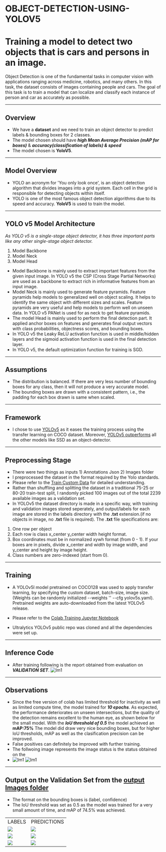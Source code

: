 # OBJECT-DETECTION-USING-YOLOV5
# Training a model to detect two objects that is cars and persons in an image.

Object Detection is one of the fundamental tasks in computer vision with applications ranging across medicine, robotics, and many others.
In this task, the dataset consists of images containing people and cars.
The goal of this task is to train a model that can localize and classify each instance of person and car as accurately as possible.

--------------------------------------------------------------------------------------------

## Overview
* We have a **dataset** and we need to train an object detector to predict labels & bounding boxes for 2 classes.
* The model chosen should have ***high Mean Average Precision (mAP for boxes)*** & ***accuracy(classification of labels) & speed***
* The model chosen is **YoloV5**.

--------------------------------------------------------------------------------------------

## Model Overview
* YOLO an acronym for 'You only look once', is an object detection algorithm that divides images into a grid system. Each cell in the grid is responsible for detecting objects within itself.
* YOLO is one of the most famous object detection algorithms due to its speed and accuracy. **YoloV5** is used to train the model.

--------------------------------------------------------------------------------------------

## YOLO v5 Model Architecture
*As YOLO v5 is a single-stage object detector, it has three important parts like any other single-stage object detector.*
1. Model Backbone
2. Model Neck
3. Model Head

* Model Backbone is mainly used to extract important features from the given input image. In YOLO v5 the CSP (Cross Stage Partial Networks) are used as a backbone to extract rich in informative features from an input image.
* Model Neck is mainly used to generate feature pyramids. Feature pyramids help models to generalized well on object scaling. It helps to identify the same object with different sizes and scales. Feature pyramids are very useful and help models to perform well on unseen data. In YOLO v5 PANet is used for as neck to get feature pyramids.
* The model Head is mainly used to perform the final detection part. It applied anchor boxes on features and generates final output vectors with class probabilities, objectness scores, and bounding boxes.
* In YOLO v5 the Leaky ReLU activation function is used in middle/hidden layers and the sigmoid activation function is used in the final detection layer.
* In YOLO v5, the default optimization function for training is SGD.

--------------------------------------------------------------------------------------------

## Assumptions
* The distribution is balanced. If there are very less number of bounding boxes for any class, then it will not produce a very accurate model.
* The bounding boxes are drawn with a consistent pattern, i.e., the padding for each box drawn is same when scaled.

--------------------------------------------------------------------------------------------

## Framework
* I chose to use [YOLOv5](https://github.com/ultralytics/yolov5) as it eases the training process using the transfer learning on COCO dataset. Moreover, [YOLOv5 outperforms](https://towardsdatascience.com/detecting-objects-in-urban-scenes-using-yolov5-568bd0a63c7) all the other models like SSD as an object-detector.	

--------------------------------------------------------------------------------------------

## Preprocessing Stage

* There were two things as inputs 1) Annotations Json 2) Images folder
* I preprocessed the dataset in the format required by the Yolo standards.
* Please refer to the [Train Custom Data](https://github.com/ultralytics/yolov5/wiki/Train-Custom-Data) for detailed understanding.
* Rather than shuffling and splitting the dataset in a traditional 75-25 or 80-20 train-test split, I randomly picked 100 images out of the total 2239 available images as a validation set.
* In YOLOv5 the dataset directory is made in a specific way, with training and validation images stored seperately, and output/labels for each image are stored in the labels directory with the **.txt** extension.(if no objects in image, no **.txt** file is required). The **.txt** file specifications are:
1. One row per object
2. Each row is class x_center y_center width height format.
3. Box coordinates must be in normalized xywh format (from 0 - 1). If your boxes are in pixels, divide x_center and width by image width, and y_center and height by image height.
4. Class numbers are zero-indexed (start from 0). 

--------------------------------------------------------------------------------------------

## Training
* A YOLOv5l model pretrained on COCO128 was used to apply transfer learning, by specifying the custom dataset, batch-size, image size. (Weights can be randomly initialized --weights '' --cfg yolov5s.yaml). Pretrained weights are auto-downloaded from the latest YOLOv5 release.

* Please refer to the [Colab Training Jupyter Notebook](https://github.com/shalini-ds/OBJECT-DETECTION-USING-YOLOV5/blob/Shalini/Code-Files/object_detection_YOLOV5.ipynb)
* Ultralytics YOLOv5 public repo was cloned and all the dependencies were set up.

--------------------------------------------------------------------------------------------

## Inference Code

* After training following is the report obtained from evaluation on ***VALIDATION SET***.
![Im1](https://github.com/shalini-ds/OBJECT-DETECTION-USING-YOLOV5/blob/Shalini/Output-Results/Validation.jpeg)

--------------------------------------------------------------------------------------------

## Observations
* Since the free version of colab has limited threshold for inactivity as well as limited compute time, the model trained for ***10 epochs***. As expected, the performance deteriorates on unseen intersections, but the quality of the detection remains excellent to the human eye, as shown below for the small model. With the ***IoU threshold of 0.5*** the model achieved an **mAP:75%** The model did draw very nice bounding boxes, but for higher IoU thresholds, mAP as well as the clasification precision can be improved.
* False positives can definitely be improved with further training.
* The follwoing image represents the image status is the status obtained on the <br />
* ![Im1](https://github.com/shalini-ds/OBJECT-DETECTION-USING-YOLOV5/blob/Shalini/Graphs/PR_curve.png)
![Im1](https://github.com/shalini-ds/OBJECT-DETECTION-USING-YOLOV5/blob/Shalini/Graphs/results.png)

--------------------------------------------------------------------------------------------

## Output on the Validation Set from the [output Images folder](https://github.com/shalini-ds/OBJECT-DETECTION-USING-YOLOV5/tree/Shalini/Output-Results)
* The format on the bounding boxes is (label, confidence)
* The IoU threshold was set as 0.5 as the model was trained for a very small amount of time, and mAP of 74.5% was achieved.
 <table border="0">
  <tr>
    <td>LABELS</td>
    <td>PREDICTIONS</td>
  </tr>
 <tr>
    <td>
<img src="https://github.com/shalini-ds/OBJECT-DETECTION-USING-YOLOV5/blob/Shalini/Output-Results/labels1.jpg"></td>
    <td><img src="https://github.com/shalini-ds/OBJECT-DETECTION-USING-YOLOV5/blob/Shalini/Output-Results/prediction1.jpg"></td>
 </tr>
 <tr>
    <td><img src="https://github.com/shalini-ds/OBJECT-DETECTION-USING-YOLOV5/blob/Shalini/Output-Results/labels2.jpg"></td>
    <td><img src="https://github.com/shalini-ds/OBJECT-DETECTION-USING-YOLOV5/blob/Shalini/Output-Results/prediction2.jpg"></td>
 </tr>
 <tr>
    <td><img src="https://github.com/shalini-ds/OBJECT-DETECTION-USING-YOLOV5/blob/Shalini/Output-Results/labels3.jpg"></td>
    <td><img src="https://github.com/shalini-ds/OBJECT-DETECTION-USING-YOLOV5/blob/Shalini/Output-Results/prediction3.jpg"></td>
 </tr>  
</table>
